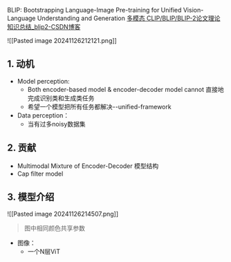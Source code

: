 BLIP: Bootstrapping Language-Image Pre-training for Unified Vision-Language Understanding and Generation
[多模态 CLIP/BLIP/BLIP-2论文理论知识总结_blip2-CSDN博客](https://blog.csdn.net/m0_59805198/article/details/134909942)

![[Pasted image 20241126212121.png]]
## 1. 动机

- Model perception: 
	- Both encoder-based model & encoder-decoder model cannot 直接地完成识别类和生成类任务
	- 希望一个模型把所有任务都解决--unified-framework
- Data perception：
	- 当有过多noisy数据集


## 2. 贡献

- Multimodal Mixture of Encoder-Decoder 模型结构
- Cap filter model
## 3. 模型介绍

![[Pasted image 20241126214507.png]]

>图中相同颜色共享参数

- 图像：
	- 一个N层ViT


